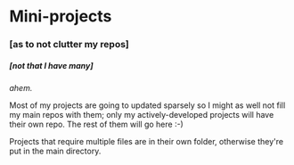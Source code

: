 # Mini-projects
### [as to not clutter my repos]
##### [not that I have many]

*ahem.*

Most of my projects are going to updated sparsely so I might as well not fill my
main repos with them; only my actively-developed projects will have their own repo.
The rest of them will go here :-)

Projects that require multiple files are in their own folder, otherwise they're put
in the main directory.
